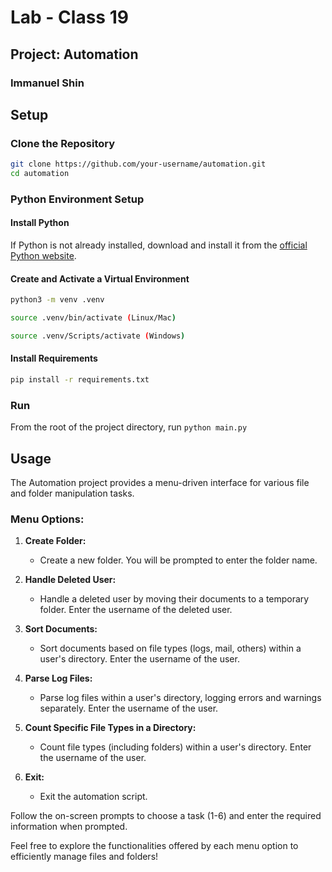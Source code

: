 # Lab - Class 19

## Project: Automation

### Immanuel Shin

## Setup

### Clone the Repository
```bash
git clone https://github.com/your-username/automation.git
cd automation
```

### Python Environment Setup

#### Install Python

If Python is not already installed, download and install it from the [official Python website](https://www.python.org/downloads/).

#### Create and Activate a Virtual Environment

```bash
python3 -m venv .venv

source .venv/bin/activate (Linux/Mac)

source .venv/Scripts/activate (Windows)
```

#### Install Requirements
```bash
pip install -r requirements.txt
```

### Run

From the root of the project directory, run ```python main.py```

## Usage

The Automation project provides a menu-driven interface for various file and folder manipulation tasks.

### Menu Options:

1. **Create Folder:**
   - Create a new folder. You will be prompted to enter the folder name.

2. **Handle Deleted User:**
   - Handle a deleted user by moving their documents to a temporary folder. Enter the username of the deleted user.

3. **Sort Documents:**
   - Sort documents based on file types (logs, mail, others) within a user's directory. Enter the username of the user.

4. **Parse Log Files:**
   - Parse log files within a user's directory, logging errors and warnings separately. Enter the username of the user.

5. **Count Specific File Types in a Directory:**
   - Count file types (including folders) within a user's directory. Enter the username of the user.

6. **Exit:**
   - Exit the automation script.

Follow the on-screen prompts to choose a task (1-6) and enter the required information when prompted.

Feel free to explore the functionalities offered by each menu option to efficiently manage files and folders!